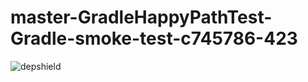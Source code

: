 # master-GradleHappyPathTest-Gradle-smoke-test-c745786-423

![depshield](https://ci.dev.depshield.sonatype.org/badges/depshield-ci/master-GradleHappyPathTest-Gradle-smoke-test-c745786-423/depshield.svg)